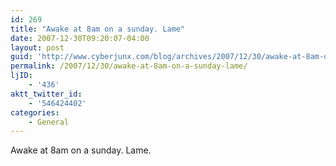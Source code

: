 ```yaml
---
id: 269
title: "Awake at 8am on a sunday. Lame"
date: 2007-12-30T09:20:07-04:00
layout: post
guid: 'http://www.cyberjunx.com/blog/archives/2007/12/30/awake-at-8am-on-a-sunday-lame/'
permalink: /2007/12/30/awake-at-8am-on-a-sunday-lame/
ljID:
    - '436'
aktt_twitter_id:
    - '546424402'
categories:
    - General
---
```


Awake at 8am on a sunday. Lame.